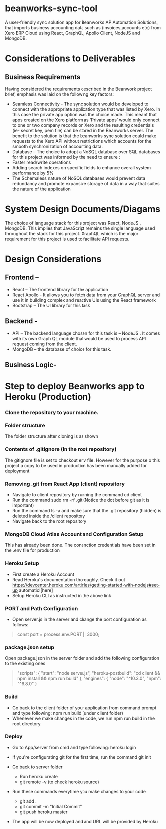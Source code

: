 # beanworks-sync-tool
A user-friendly sync solution app for Beanworks AP Automation Solutions, that imports business accounting data such as (invoices,accounts etc) from Xero ERP Cloud using React, GraphQL, Apollo Client, NodeJS and MongoDB.

# Considerations to Deliverables
## Business Requirements
Having considered the requirements described in the Beanwork  project brief, emphasis was laid on the following key factors:
* 	Seamless Connectivity - The sync solution would be developed to connect with the appropriate application type that was listed by Xero.  In this case the private app option was the choice made. This meant that apps created on the Xero platform as ‘Private apps’ would only connect to one or two  company records on Xero and the resulting credentials (ie- secret key, pem file) can be stored in the Beanworks server. The benefit to the solution is that the beanworks sync solution could make requests to the Xero API without restrictions which accounts for the smooth synchronization of accounting data.
* 	Database –  The choice to adopt a NoSQL database  over SQL databases for this project was informed by the need to ensure :
   *	Faster read/write operations 
   *	Adding search indexes on specific fields to enhance overall  system performance by 5%
   *	The  Schemaless nature of NoSQL databases would  prevent  data redundancy  and promote expansive storage of data in a way that suites the nature of the application


# System Design Documents/Diagams
The choice of language stack for this project was React, NodeJS , MongoDB. This implies that JavaScript remains the single language used throughout the stack for this project. GraphQL which is the major requirement for this project is used to facilitate API requests.

# Design Considerations
## Frontend – 
 * React – The frontend library for the application
 * React Apollo - It allows you to fetch data from your GraphQL server and use it in building complex and reactive UIs using the React framework
 * Bootstrap – The UI library for this task
## Backend - 
  *  API – The backend language chosen for this task is – NodeJS . It comes with its own Graph QL module that would be used to process API request coming from the client.
 *  MongoDB – the database of choice for this task.

## Business Logic- 


# Step to deploy Beanworks app to Heroku (Production)
### Clone the repository to your machine.

### Folder structure
The folder structure after cloning is as shown

### Contents of .gitignore (In the root repository)
The gitignore file is set to checkout env file. However for the purpose o this project a copy to be used in production has been manually added for deployment

### Removing .git from React App (client) repository
* Navigate to client repository by running the command cd client
* Run the command sudo rm -rf .git (Notice the dot before git as it is important)
* Run the command ls -a and make sure that the .git repository (hidden) is deleted inside the /client repository
* Navigate back to the root repository

### MongoDB Cloud Atlas Account and Configuration Setup
This has already been done. The conenction credentials have been set in the .env file for production

### Heroku Setup
* First create a Heroku Account
* Read Heroku's documentation thoroughly. Check it out https://devcenter.heroku.com/articles/getting-started-with-nodejs#set-up automatic![here]
* Setup Heroku CLI as instructed in the above link

### PORT and Path Configuration
* Open server.js in the server and change the port configuration as follows:
> const port = process.env.PORT || 3000; 

### package.json setup
Open package.json in the server folder and add the following configuration to the existing ones
> "scripts": {
    "start": "node server.js", "heroku-postbuild": "cd client && npm install && npm run build" 
}, 
"engines": {
    "node": "^10.3.0", 
    "npm": "^6.8.0" 
}

### Build
* Go back to the client folder of your application from command prompt and type following: npm run build (under client folder)
* Whenever we make changes in the code, we run npm run build in the root directory

### Deploy
* Go to App/server from cmd and type following: heroku login
* If you're configurating git for the first time, run the command git init
* Go back to server folder
   *  Run heroku create <appname>
   * git remote -v (to check heroku source)
* Run these commands everytime you make changes to your code
    * git add .
    * git commit -m "Initial Commit"
    * git push heroku master
  
* The app will be now deployed and and URL will be provided by Heroku










